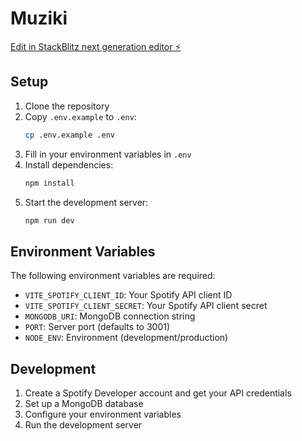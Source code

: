 # Muziki

[Edit in StackBlitz next generation editor ⚡️](https://stackblitz.com/~/github.com/TabbyMichael/Muziki)

## Setup

1. Clone the repository
2. Copy `.env.example` to `.env`:
   ```bash
   cp .env.example .env
   ```
3. Fill in your environment variables in `.env`
4. Install dependencies:
   ```bash
   npm install
   ```
5. Start the development server:
   ```bash
   npm run dev
   ```

## Environment Variables

The following environment variables are required:

- `VITE_SPOTIFY_CLIENT_ID`: Your Spotify API client ID
- `VITE_SPOTIFY_CLIENT_SECRET`: Your Spotify API client secret
- `MONGODB_URI`: MongoDB connection string
- `PORT`: Server port (defaults to 3001)
- `NODE_ENV`: Environment (development/production)

## Development

1. Create a Spotify Developer account and get your API credentials
2. Set up a MongoDB database
3. Configure your environment variables
4. Run the development server